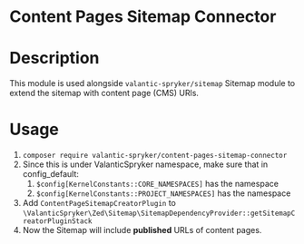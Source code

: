 # Content Pages Sitemap Connector

# Description

This module is used alongside `valantic-spryker/sitemap` Sitemap module to extend the sitemap with content page (CMS) URls.

# Usage

1. `composer require valantic-spryker/content-pages-sitemap-connector`
2. Since this is under ValanticSpryker namespace, make sure that in config_default:
   1. `$config[KernelConstants::CORE_NAMESPACES]` has the namespace
   2. `$config[KernelConstants::PROJECT_NAMESPACES]` has the namespace
5. Add `ContentPageSitemapCreatorPlugin` to `\ValanticSpryker\Zed\Sitemap\SitemapDependencyProvider::getSitemapCreatorPluginStack`
6. Now the Sitemap will include **published** URLs of content pages.


